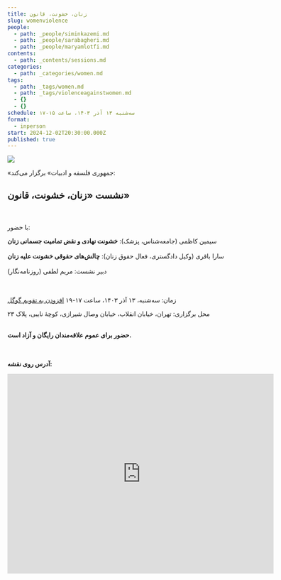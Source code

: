 ```yaml
---
title: زنان، خشونت، قانون
slug: womenviolence
people:
  - path: _people/siminkazemi.md
  - path: _people/sarabagheri.md
  - path: _people/maryamlotfi.md
contents:
  - path: _contents/sessions.md
categories:
  - path: _categories/women.md
tags:
  - path: _tags/women.md
  - path: _tags/violenceagainstwomen.md
  - {}
  - {}
schedule: سه‌شنبه ۱۳ آذر ۱۴۰۳، ساعت ۱۵-۱۷
format:
  - inperson
start: 2024-12-02T20:30:00.000Z
published: true
---
```





![](https://assets.tina.io/b6b0cb5c-4b1b-43f4-9bea-8d6867c09320/%D8%B1%D9%88%DB%8C%D8%AF%D8%A7%D8%AF%D9%87%D8%A7/5.jpg)

«جمهوری فلسفه و ادبیات» برگزار می‌کند:

## نشست «زنان، خشونت، قانون»
<br><br>
با حضور:

سیمین کاظمی (جامعه‌شناس، پزشک): **خشونت نهادی و نقض تمامیت جسمانی زنان**
<br><br>
سارا باقری (وکیل دادگستری، فعال حقوق زنان): **چالش‌های حقوقی خشونت علیه زنان**
<br><br>
دبیر نشست: مریم لطفی (روزنامه‌نگار)
<br><br><br>

زمان: سه‌شنبه، ۱۳ آذر ۱۴۰۳، ساعت ۱۷-۱۹ <a href="https://calendar.google.com/calendar/render?action=TEMPLATE&dates=20241203T133000Z%2F20241203T153000Z&details=&location=Tehran&text=زنان، خشونت، قانون">افزودن به تقویم گوگل</a>

محل برگزاری: تهران، خیابان انقلاب، خیابان وصال شیرازی، کوچهٔ نایبی، پلاک ۲۳
<br><br>

**حضور برای عموم علاقه‌مندان رایگان و آزاد است.**

<br><br>
**آدرس روی نقشه:**

<iframe src="https://www.google.com/maps/embed?pb=!1m17!1m12!1m3!1d3239.9701159679107!2d51.400496999999994!3d35.702352999999995!2m3!1f0!2f0!3f0!3m2!1i1024!2i768!4f13.1!3m2!1m1!2zMzXCsDQyJzA4LjUiTiA1McKwMjQnMDEuOCJF!5e0!3m2!1sen!2s!4v1727792460938!5m2!1sen!2s" width="600" height="450" style="border:0;" allowfullscreen="" loading="lazy" referrerpolicy="no-referrer-when-downgrade"></iframe>
